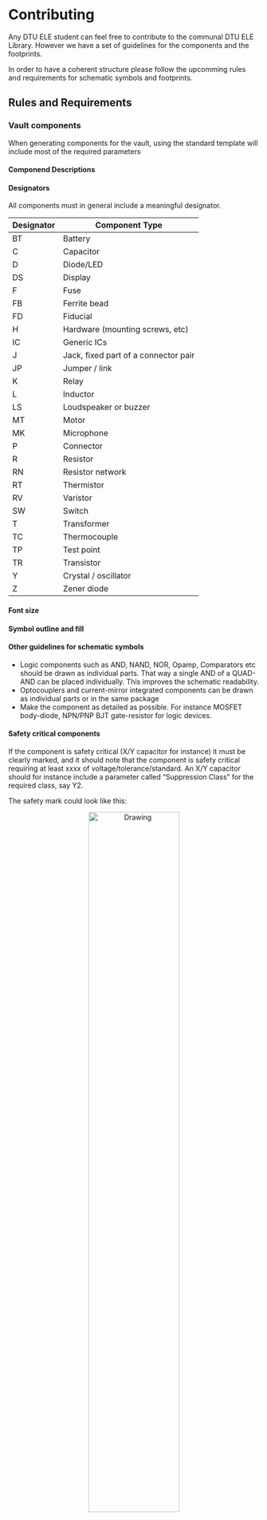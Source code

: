 # Contributing
Any DTU ELE student can feel free to contribute to the communal DTU ELE Library. However we have a set of guidelines for the components and the footprints.

In order to have a coherent structure please follow the upcomming rules and requirements for schematic symbols and footprints.

## Rules and Requirements

### Vault components

When generating components for the vault, using the standard template will include most of the required parameters

<!-- ### Schematic Symbols
This section contains the rules and guidelines for the schematic symbols.
* Always drawn in mils on a 50 mil grid
* Symbol comment and desciption must be filled

#### Must have parameters
The following parameters are a bare minimum, and must be written in the given format.
* Manufacturer
* Manufacturer part number
* Published (when was this model released, yyyy-mm-dd)
* Publisher (who created it, initials or full name)
* Datasheet version (write as given in datasheet)
* Link to used datasheet (preferably the given manufacturer)

#### Nice-to-have parameters
These are nice-to-have parameters, used for quick and easy BOM generation and symbol assessment.
* PackageDescription
* PackageReference
* Farnell part number
* Digikey part number
* Mouser part number
* RSonline part number
* Tolerance
* Voltage rating (note if AC or DC)
* Dielectric/material (dielectric if capacitor, material if a specific resistor)
* Alternative parameters such as current, voltage, operating temperature and etc
 -->
#### Componend Descriptions

#### Designators
All components must in general include a meaningful designator.

| Designator    | Component Type						|
| --- 			| --- 									|
| BT 			| Battery								|
| C 			| Capacitor 							|
| D 			| Diode/LED								|
| DS 			| Display 								|
| F 			| Fuse 									|
| FB 			| Ferrite bead  						|
| FD 			| Fiducial 								|
| H 			| Hardware (mounting screws, etc) 		|
| IC 			| Generic ICs 							|
| J 			| Jack, fixed part of a connector pair 	|
| JP 			| Jumper / link 						|
| K 			| Relay  								|
| L 			| Inductor 								|
| LS 			| Loudspeaker or buzzer 				|
| MT 			| Motor 								|
| MK 			| Microphone 							|
| P 			| Connector 							|
| R				| Resistor								|
| RN 			| Resistor network 						|
| RT 			| Thermistor 							|
| RV 			| Varistor 								|
| SW 			| Switch 							 	|
| T 			| Transformer						 	|
| TC 			| Thermocouple 							|
| TP 			| Test point						 	|
| TR 			| Transistor						 	|
| Y 			| Crystal / oscillator 					|
| Z 			| Zener diode 							|

#### Font size
#### Symbol outline and fill

#### Other guidelines for schematic symbols
* Logic components such as AND, NAND, NOR, Opamp, Comparators etc should be drawn as individual parts. That way a single AND of a QUAD-AND can be placed individually. This improves the schematic readability.
* Optocouplers and current-mirror integrated components can be drawn as individual parts or in the same package
* Make the component as detailed as possible. For instance MOSFET body-diode, NPN/PNP BJT gate-resistor for logic devices.

#### Safety critical components
If the component is safety critical (X/Y capacitor for instance) it must be clearly marked, and it should note that the component is safety critical requiring at least xxxx of voltage/tolerance/standard. An X/Y capacitor should for instance include a parameter called “Suppression Class” for the required class, say Y2.

The safety mark could look like this:

<p align="center">
	<img src="figures/safetycritical.png" alt="Drawing" style="width: 60%;"/>
</p>


In this manner, the user/designer will easily catch on to the importance of the safety rated component.

#### Confidential components
FIND A WAY TO DEAL WITH CONFIDENTIAL STUFF!!! Maybe they should not be included in the Altium library at all.

### Footprints

#### Naming convention
For manufacturer specific footprints or footprints made according to a given manufacturer's specifics, the naming must carry the manufacturer name according to Altium's default [Vendor Codes](https://techdocs.altium.com/display/ADOH/Vendor+Codes).

| Company         	| Abbreviation 	|
| --- 				| --- 			|
| Nexperia 			| NEXP 			|

#### Layers

| Layer         	| Description                                                       	| Line Width 	|
| --- 				| --- 																	| --- 			|
| Overlay			| Silkscreen															| 0.2 mm 		|
| Mechanical 2 		| Top assembly, component outline and .Designator string in middle 		| 0.1 mm 		|
| Mechanical 3 		| Bottom assembly, component outline and .Designator string in middle 	| 0.1 mm 		|
| Mechanical 4  	| Top component courtyard and center point								| 0.1 mm 		|
| Mechanical 5  	| Bottom component courtyard and center point							| 0.1 mm 		|
| Mechanical 6 		| Top 3d model and component outline  									| 0.1 mm 		|
| Mechanical 7 		| Bottom 3d model and component outline 								| 0.1 mm 		|
| Mechanical [8-10]	| Text/ruler/notes for 						                   			| 0.1 mm 		|
| Mechanical 27 	| Reserved for PCB board outlines 					 					| N/A 	 		|

##### Overlay
The overlay is the silkscreen layer. This layer most often contains a part of the component outline, pin 1 reference and designator.

The overlay layer is not mandatory to include, but it often increases the overview of the PCB as well as improves the assembly process.

1. Reference designator must be drawn directly on the silkscreen layer
	* Text size must be 1 mm high
	* Text width must be 0.15 mm
2. Silkscreen must not be placed over pads or areas of exposed copper
	* Clearance between silkscreen and exposed copper elements must be at least 0.2mm.
3. Silkscreen outlines should be inside placement courtyard
4. For SMD footprints, silkscreen must be fully visible after boards assembly (no silkscreen allowed under component)
5. For through-hole components, silkscreen may be placed under component to aid in assembly process
6. Pin 1 is identified by extending the silkscreen along Pin 1 length of pads
when component leads extend outward.

<p align="center">
	<img src="figures/SilkscreenPolarityMarking.png" alt="Drawing" style="width: 60%;"/>
</p>

##### Mechanical 2/3 - Assembly layer
This layer is used for a PDF printout of where which components must be placed. This way people can easily assess that this one is IC1, R32 here and the like without the need for bulky silkscreen.

The assembly layer must contain a 'special string', ".Designator" in the middle of the placement body assigning the designator of the component. The standard size for this is 0.5 mm height.

Special attention must be brought to components like polarized capacitors, diodes and ICs with numbers. Said packages' assembly layers must easily assess in which direction pin 1 (or cathode) is oriented.

##### Mechanical 4/5 - Courtyard and center point
Mechanical 4 and 5 layers must be setup as a layer pair, so the component courtyard and reference origin automatically switches layers as well.

The courtyard is used to describe the distance from the component and land patterns to components around. [IPC-7251](http://www.ipc.org/committee/drafts/1-13_d_7251WD1.pdf) is a standard for land patterns and describes the point and requirements for courtyard excess.

In the DTU Altium Library nominal courtyard excess is used: 0.25 mm from the outer bondaries of the component. This value is measured from the center of the 3d-outline line. The center point is made of a "cross" with 0.1mm wide 1mm lines.

##### Mechanical 6/7 - 3d model and component outline
The 3d model is often made with a "place -> 3d body" and can either be a simple "box" with the width, length and height of the actual component. The component outline outlines with a 0.1 mm wide lines where the 3d body ends.

## Licenses
Under no circumstances must any licensed content excluding academic use be used in the building of the components. This in general applies to especially 3d models found on the internet.

## Online Guides
If you are interesed in further knowledge in the proper way of handling large scale libraries, we can recommend the following links:

[What is new in IPC-7351C](http://www.ocipcdc.org/archive/What_is_New_in_IPC-7351C_03_11_2015.pdf)

[KiCad Library Conventions](http://kicad-pcb.org/libraries/klc/)

[Component Development best practices - Part 1](https://resources.altium.com/pcb-design-blog/component-development-best-practices-part-1)

[What's in a Name - Component Development Part 2](https://resources.altium.com/pcb-design-blog/whats-in-a-name-component-development-part-2)

[What's the best way to make a library searchable? Parameters - Component Development Part 3](https://resources.altium.com/pcb-design-blog/whats-the-best-way-to-make-a-library-searchable-parameters-component-development-part-3)


